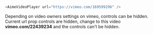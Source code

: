 ```js
<AimeVideoPlayer url="https://vimeo.com/169599296" />
```

Depending on video owners settings on vimeo, controls can be hidden.
Current url prop controls are hidden, change to this video **vimeo.com/22439234** and the controls can't be hidden.
